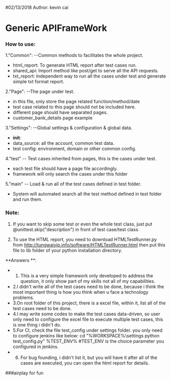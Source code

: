#02/13/2018
Author: kevin cai
# Generic APIFrameWork
### How to use:

1."Common":  --Common methods to facilitates the whole project.
* html_report: To generate HTML report after test cases run.
* shared_api: Import method like post/get to serve all the API requests.
* txt_report: Independent way to run all the cases under test and generate simple txt format report.

2."Page": --The page under test.
* in this file, only store the page related function/method/date
* test case related to this page should not be included here.
* different page should have separated pages.
* customer_bank_details  page example

3."Settings": --Global settings & configuration & global data.
* __init__:
* data_source: all the account, common test data.
* test config: environment, domain or other common config.


4."test" -- Test cases inherited from pages, this is the cases under test.
* each test file should have a page file accordingly.
* framework will only search the cases under this folder

5."main"  -- Load & run all of the test cases defined in test folder.

* System will automated search all the test method defined in test folder and run them.

### Note:

1. If you want to skip some test or even the whole test class, just put @unittest.skip("description") in front of test case/test class

2. To use the HTML report, you need to download HTMLTestRunner.py from http://tungwaiyip.info/software/HTMLTestRunner.html then put this file to lib folder of your python installation directory.


 **Answers **:
* 1. This is a very simple framework only developed to address the question, it only show part of my skills not all of my capabilities.
* 2.I didn't write all of the test cases need to be done, because i think the most important thing is how you think when u face a technology problems.
* 3.On root folder of this project, there is a excel file, within it, list all of the test cases need to be done.
* 4.I may write some codes to make the test cases data-driven, so user only need to configure the excel file to execute multiple test cases, this is one thing i didn't do.
* 5.For CI, check the file test_config under settings folder. you only need to configure jenkins like below:
cd "%WORKSPACE%\settings
python test_config.py" %TEST_ENV%   #TEST_ENV is the choice parameter you configured in jenkins.
* 6. For bug founding, i didn't list it, but you will have it after all of the cases are executed, you can open the html report for details.

###airplay for fun
